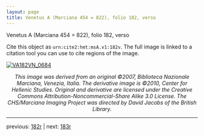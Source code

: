 ```yaml
---
layout: page
title: Venetus A (Marciana 454 = 822), folio 182, verso
---
```


Venetus A (Marciana 454 = 822), folio 182, verso

Cite this object as `urn:cite2:hmt:msA.v1:182v`.  The full image is linked to a citation tool you can use to cite regions of the image.

[![VA182VN_0684](http://www.homermultitext.org/iipsrv?IIIF=/project/homer/pyramidal/deepzoom/hmt/vaimg/2017a/VA182VN_0684.tif/full/800,/0/default.jpg)](http://www.homermultitext.org/ict2/?urn=urn:cite2:hmt:vaimg.2017a:VA182VN_0684) 

<p style="text-align: center; font-style: italic;">This image was derived from an original ©2007, Biblioteca Nazionale Marciana, Venezia, Italia. The derivative image is ©2010, Center for Hellenic Studies. Original and derivative are licensed under the Creative Commons Attribution-Noncommercial-Share Alike 3.0 License. The CHS/Marciana Imaging Project was directed by David Jacobs of the British Library.</p>

---

previous: [182r](../182r/) | next: [183r](../183r/)